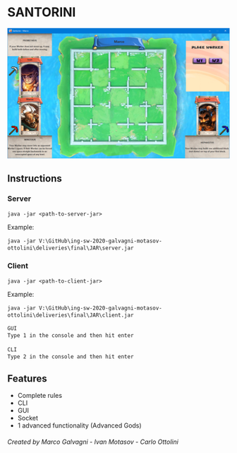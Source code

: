 # SANTORINI

![alt text](deliveries/Board.png)

## Instructions
### Server
```
java -jar <path-to-server-jar>
```
Example:
```
java -jar V:\GitHub\ing-sw-2020-galvagni-motasov-ottolini\deliveries\final\JAR\server.jar
```
### Client
```
java -jar <path-to-client-jar>
```

Example:
```
java -jar V:\GitHub\ing-sw-2020-galvagni-motasov-ottolini\deliveries\final\JAR\client.jar
```

```
GUI
Type 1 in the console and then hit enter

CLI
Type 2 in the console and then hit enter
```



## Features
* Complete rules
* CLI
* GUI
* Socket
* 1 advanced functionality (Advanced Gods)
###### Created by Marco Galvagni - Ivan Motasov - Carlo Ottolini
